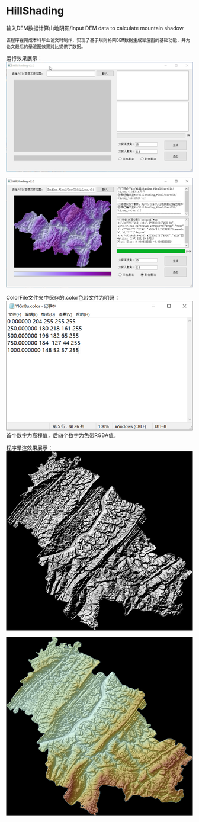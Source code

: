 # HillShading
输入DEM数据计算山地阴影/Input DEM data to calculate mountain shadow  
  
    该程序在完成本科毕业论文时制作，实现了基于规则格网DEM数据生成晕渲图的基础功能，并为论文最后的晕渲图效果对比提供了数据。  
运行效果展示：
![image](https://github.com/ChengLion/HillShading/blob/main/Pic%26GIF/HillShadow_BhTzePossd.gif)
  
![image](https://github.com/ChengLion/HillShading/blob/main/Pic%26GIF/HillShadow_HAUdqGnVCd.png)

ColorFile文件夹中保存的.color色带文件为明码：  
![image](https://github.com/ChengLion/HillShading/blob/main/Pic%26GIF/notepad_fXfNnx6uXm.png)  
首个数字为高程值，后四个数字为色带RGBA值。

程序晕渲效果展示：  
![image](https://github.com/ChengLion/HillShading/blob/main/Pic%26GIF/FengDu_grey.tif)
  
![image](https://github.com/ChengLion/HillShading/blob/main/Pic%26GIF/FengDu_color.tif)
